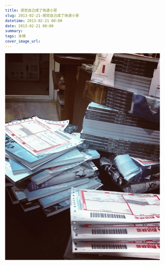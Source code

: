 ```yaml
---
title: 感觉自己成了快递小哥
slug: 2013-02-21-感觉自己成了快递小哥
datetime: 2013-02-21 00:00
date: 2013-02-21 00:00
summary: 
tags: 未境
cover_image_url: 
---
```

![06576-nyonobnhtsa.png](../assets/2019/09/1018238362.png)